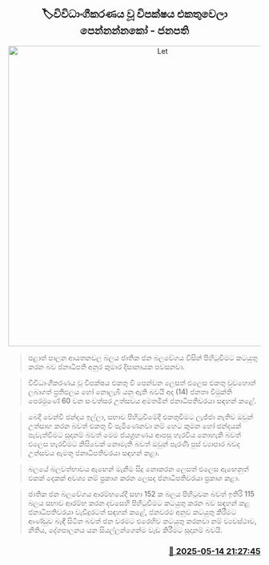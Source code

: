 <p align='center'><b><h2 align='center' title='Let's unite and show a diversified opposition - President'>🏷විවිධාංගීකරණය වූ විපක්ෂය එකතුවෙලා පෙන්නන්නකෝ - ජනපති</h2></b></p>
<p align='center'><img src='https://helakuru.sgp1.cdn.digitaloceanspaces.com/esana/images/lib/anura-president-shangrilla-nn.jpg' width='600' alt='Let's unite and show a diversified opposition - President'></p>

> පළාත් පාලන ආයතනවල බලය ජාතික ජන බලවේගය විසින් පිහිටුවීමට කටයුතු කරන බව ජනාධිපති අනුර කුමාර දිසානායක පවසනවා.

> විවිධාංගීකරණය වූ විපක්ෂය එකතු වී පෙන්වන ලෙසත් එලෙස එකතු වුව‍හොත් ලබාගත් ප්‍රතිඵලය හෝ නොලැබී යනු ඇති බවයි අද (14) ජනතා විමුක්ති පෙරමුණේ 60 වන සංවත්සර උත්සවය අමතමින් ජනාධිපතිවරයා සඳහන් කළේ.

> බෙදී වෙන්වී ඡන්දය ඉල්ලා, සභාව පිහිටුවීමේදී එකතුවීමට ලැජ්ජා නැතිව ඔවුන් උත්සාහ කරන බවත් එකතු වී පැමිණෙනවා නම් හෙට කුමන හෝ ඡන්දයක් පැවැත්වීමට සූදානම් බවත් මෙම ජයග්‍රහණය ආපසු හැරවිය නොහැකි බවත් එලෙස හැරවීමට කිසිවෙක් නොමැති බවත් ඔවුන් පැරණි පුස් ව්‍යාපාර බවද උත්සවය ඇමතූ ජනාධිපතිවරයා සඳහන් කළා.

> බලයේ බලවත්භාවය ඇඟෙන් මැනීම සිදු නොකරන ලෙසත් එලෙස ඇඟෙනුත් එකක් දෙකක් අවශ්‍ය නම් ප්‍රකාශ කරන ලෙසද ජනාධිපතිවරයා ප්‍රකාශ කළා.

> ජාතික ජන බලවේගය ආරම්භ‍යේදී සභා 152 ක බලය පිහිටුවන බවත් ඉතිරි 115 බලය සභාව ආරම්භ කරන දවසෙහි පිහිටුවීමට කටයුතු කරන බව සඳහන් කළ ජනාධිපතිවරයා වැඩිදුරටත් සඳහන් කළේ, ජනවරම අනුව කටයුතු කිරීමට ආණ්ඩුව බැඳී සිටින බවත් ජන වරමට එරෙහිව කටයුතු කරනවා නම් ව්‍යවස්ථාව, නීතිය, දේශපාලනය යන සියල්ලන්ගෙන්ම වැඩ කිරීමට සූදානම් බවයි.



<h3 align='right'><a href='https://www.helakuru.lk/esana/p/110087/'>📅 2025-05-14 21:27:45</a></h3>

